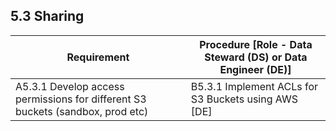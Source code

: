 **5.3 Sharing**
---------------

| **Requirement**                                                                | **Procedure** \[Role - Data Steward (DS) or Data Engineer (DE)\] |
|--------------------------------------------------------------------------------|------------------------------------------------------------------|
| A5.3.1 Develop access permissions for different S3 buckets (sandbox, prod etc) | B5.3.1 Implement ACLs for S3 Buckets using AWS \[DE\]            |
